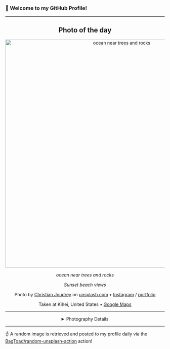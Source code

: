 ### 👋 Welcome to my GitHub Profile!

----
<div align="center">

## Photo of the day
  
  <a href="https://unsplash.com/photos/ocean-near-trees-and-rocks-DuD5D3lWC3c"><img width="720" src="https://images.unsplash.com/photo-1462400362591-9ca55235346a?crop=entropy&cs=tinysrgb&fit=max&fm=jpg&ixid=M3w1OTQ0OTd8MHwxfHJhbmRvbXx8fHx8fHx8fDE3NDc4OTQyNTd8&ixlib=rb-4.1.0&q=80&w=1080" alt="ocean near trees and rocks"></a>
  
  <em>ocean near trees and rocks</em>
  
  <em>Sunset beach views</em>

  Photo by [Christian Joudrey](https://twitter.com/cjoudrey) on [unsplash.com](https://unsplash.com/) • [Instagram](https://instagram.com/cjoudrey) / [portfolio](https://twitter.com/cjoudrey)
  
  Taken at Kihei, United States • [Google Maps](https://www.google.com/maps/search/?api=1&query=20.6268435,-156.4432482)
  
  ---
  
<details>
<summary>Photography Details</summary>
  
| Parameter     | Value |
| ------------- | ----- |
| Camera Model  | Canon EOS 6D |
| Exposure Time | 1/20 |
| Aperture      | 8.0 |
| Focal Length  | 24.0 |
| ISO           | 100 |
| Location      | Kihei, United States (United States) |
| Coordinates   | Latitude 20.6268435, Longitude -156.4432482 |

</details>

</div>

----

☝️ A random image is retrieved and posted to my profile daily via the [BagToad/random-unsplash-action](https://github.com/BagToad/random-unsplash-action) action!
